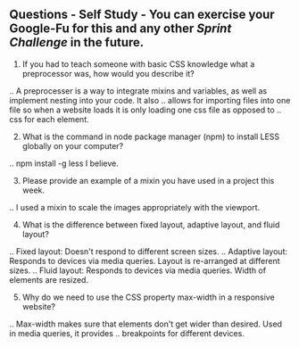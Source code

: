 ## Questions - Self Study - You can exercise your Google-Fu for this and any other _Sprint Challenge_ in the future.

1. If you had to teach someone with basic CSS knowledge what a preprocessor was, how would you describe it?

.. A preprocesser is a way to integrate mixins and variables, as well as implement nesting into your code.  It also 
.. allows for importing files into one file so when a website loads it is only loading one css file as opposed to 
.. css for each element.

2. What is the command in node package manager (npm) to install LESS globally on your computer?

.. npm install -g less I believe.  

3. Please provide an example of a mixin you have used in a project this week.

.. I used a mixin to scale the images appropriately with the viewport.

4. What is the difference between fixed layout, adaptive layout, and fluid layout?

.. Fixed layout: Doesn't respond to different screen sizes.
.. Adaptive layout: Responds to devices via media queries.  Layout is re-arranged at different sizes.
.. Fluid layout: Responds to devices via media queries.  Width of elements are resized.

5. Why do we need to use the CSS property max-width in a responsive website?

.. Max-width makes sure that elements don't get wider than desired.  Used in media queries, it provides
.. breakpoints for different devices.